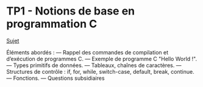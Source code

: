 # TP1 - Notions de base en programmation C

[Sujet](https://github.com/INSA-Lyon-3IF-TP/2019-Programmation-C/TP1/Sujet-TP1-etu.pdf)

Éléments abordés : 
— Rappel des commandes de compilation et d’exécution de programmes C.
— Exemple de programme C "Hello World !".
— Types primitifs de données.
— Tableaux, chaînes de caractères.
— Structures de contrôle : if, for, while, switch-case, default, break, continue.
— Fonctions.
— Questions subsidiaires
